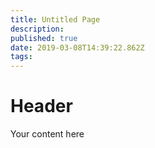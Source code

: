 ```yaml
---
title: Untitled Page
description: 
published: true
date: 2019-03-08T14:39:22.862Z
tags: 
---
```


# Header

Your content here